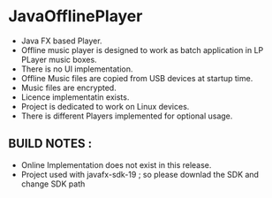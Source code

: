 # JavaOfflinePlayer

- Java FX based Player.
- Offline music player is designed to work as batch application in LP PLayer music boxes.
- There is no UI implementation. 
- Offline Music files are copied from USB devices at startup time.
- Music files are encrypted.
- Licence implementatin exists.
- Project is dedicated to work on Linux devices.
- There is different Players implemented for optional usage.
## BUILD NOTES :
- Online Implementation does not exist in this release.
- Project used with javafx-sdk-19 ; so please downlad the SDK and change SDK path
